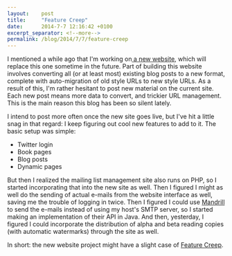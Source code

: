 ```yaml
---
layout:    post
title:     "Feature Creep"
date:      2014-7-7 12:16:42 +0100
excerpt_separator: <!--more-->
permalink: /blog/2014/7/7/feature-creep
---
```


I mentioned a while ago that I'm working on[ a new website](https://www.jeroensteenbeeke.nl/project-noodle/), which will replace this one sometime in the future. Part of building this website involves converting all (or at least most) existing blog posts to a new format, complete with auto-migration of old style URLs to new style URLs. As a result of this, I'm rather hesitant to post new material on the current site. Each new post means more data to convert, and trickier URL management. This is the main reason this blog has been so silent lately.

<!--more-->
I intend to post more often once the new site goes live, but I've hit a little snag in that regard: I keep figuring out cool new features to add to it. The basic setup was simple:
* Twitter login
* Book pages
* Blog posts
* Dynamic pages

But then I realized the mailing list management site also runs on PHP, so I started incorporating that into the new site as well. Then I figured I might as well do the sending of actual e-mails from the website interface as well, saving me the trouble of logging in twice. Then I figured I could use [Mandrill](http://mandrill.com/) to send the e-mails instead of using my host's SMTP server, so I started making an implementation of their API in Java. And then, yesterday, I figured I could incorporate the distribution of alpha and beta reading copies (with automatic watermarks) through the site as well.

In short: the new website project might have a slight case of [Feature Creep](http://en.wikipedia.org/wiki/Feature_creep).